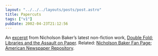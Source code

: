 ```yaml
---
layout: "../../../layouts/posts/post.astro"
title: Papercuts
tags: ["v1"]
pubDate: 2002-04-23T21:12:56
---
```


An [excerpt][1] from Nicholson Baker&#8217;s latest non-fiction work, [Double Fold: Libraries and the Assault on Paper][2]. Related: [Nicholson Baker Fan Page][3]; [American Newspaper Repository][4].

[1]: http://www.randomhouse.com/vintage/catalog/display.pperl?isbn=0375726217&view=excerpt "Excerpt from Nicholson Baker's 'Double Fold: Libraries and the Assault on Paper' at randomhouse.com"
[2]: http://www.amazon.co.uk/exec/obidos/ASIN/0099429039/ohsky "Nicholson Baker's 'Double Fold: Libraries and the Assault on Paper' at amazon.co.uk"
[3]: http://www.j-walk.com/nbaker/ "Nicholson Baker Fan Page"
[4]: http://www.oldpapers.org/ "American Newspaper Repository"
